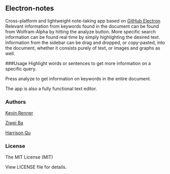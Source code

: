 ## Electron-notes
Cross-platform and lightweight note-taking app based on [GitHub Electron](http://electron.atom.io)
Relevant information from keywords found in the document can be found from Wolfram-Alpha by hitting the analyze button. More specific search information can be found real time by simply highlighting the desired text. Information from the sidebar can be drag and dropped, or copy-pasted, into the document, whether it consists purely of text, or images and graphs as well. 

###Usage
Highlight words or sentences to get more information on a specific query.

Press analyze to get information on keywords in the entire document.

The app is also a fully functional text editor.

### Authors
[Kevin Renner](https://github.com/ProPorygon)

[Ziwei Ba](https://github.com/ziwikiwi)

[Harrison Qu](https://github.com/githubhq)

### License
The MIT License (MIT)

View LICENSE file for details.
